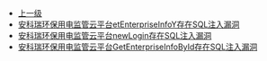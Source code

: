 * [上一级](docs/wy876_poc/)
* [安科瑞环保用电监管云平台etEnterpriseInfoY存在SQL注入漏洞](docs/wy876_poc/%E5%AE%89%E7%A7%91%E7%91%9E/%E5%AE%89%E7%A7%91%E7%91%9E%E7%8E%AF%E4%BF%9D%E7%94%A8%E7%94%B5%E7%9B%91%E7%AE%A1%E4%BA%91%E5%B9%B3%E5%8F%B0etEnterpriseInfoY%E5%AD%98%E5%9C%A8SQL%E6%B3%A8%E5%85%A5%E6%BC%8F%E6%B4%9E.md)
* [安科瑞环保用电监管云平台newLogin存在SQL注入漏洞](docs/wy876_poc/%E5%AE%89%E7%A7%91%E7%91%9E/%E5%AE%89%E7%A7%91%E7%91%9E%E7%8E%AF%E4%BF%9D%E7%94%A8%E7%94%B5%E7%9B%91%E7%AE%A1%E4%BA%91%E5%B9%B3%E5%8F%B0newLogin%E5%AD%98%E5%9C%A8SQL%E6%B3%A8%E5%85%A5%E6%BC%8F%E6%B4%9E.md)
* [安科瑞环保用电监管云平台GetEnterpriseInfoById存在SQL注入漏洞](docs/wy876_poc/%E5%AE%89%E7%A7%91%E7%91%9E/%E5%AE%89%E7%A7%91%E7%91%9E%E7%8E%AF%E4%BF%9D%E7%94%A8%E7%94%B5%E7%9B%91%E7%AE%A1%E4%BA%91%E5%B9%B3%E5%8F%B0GetEnterpriseInfoById%E5%AD%98%E5%9C%A8SQL%E6%B3%A8%E5%85%A5%E6%BC%8F%E6%B4%9E.md)
